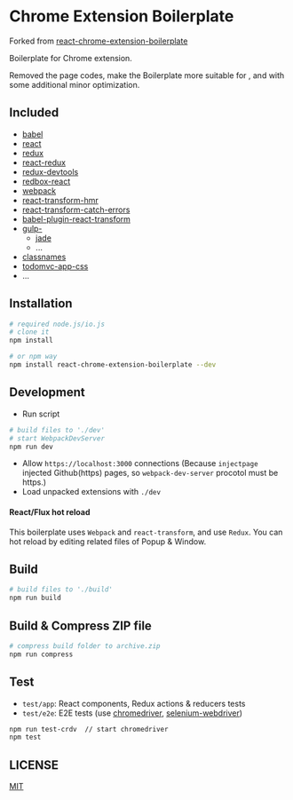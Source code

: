 # Chrome Extension Boilerplate

Forked from [react-chrome-extension-boilerplate](https://github.com/jhen0409/react-chrome-extension-boilerplate)

Boilerplate for Chrome extension.

Removed the page codes, make the Boilerplate more suitable for , and with some additional minor optimization.

## Included

 - [babel](https://github.com/babel/babel)
 - [react](https://github.com/facebook/react)
 - [redux](https://github.com/rackt/redux)
 - [react-redux](https://github.com/gaearon/react-redux)
 - [redux-devtools](https://github.com/gaearon/redux-devtools)
 - [redbox-react](https://github.com/KeywordBrain/redbox-react)
 - [webpack](https://github.com/webpack/webpack)
 - [react-transform-hmr](https://github.com/gaearon/react-transform-hmr)
 - [react-transform-catch-errors](https://github.com/gaearon/react-transform-catch-errors)
 - [babel-plugin-react-transform](https://github.com/gaearon/babel-plugin-react-transform)
 - [gulp-](https://github.com/gulpjs/gulp)
   - [jade](https://github.com/phated/gulp-jade)
   - ...
 - [classnames](https://github.com/JedWatson/classnames)
 - [todomvc-app-css](https://github.com/tastejs/todomvc-app-css)
 - ...

## Installation

```bash
# required node.js/io.js
# clone it
npm install

# or npm way
npm install react-chrome-extension-boilerplate --dev
```

## Development

* Run script
```bash
# build files to './dev'
# start WebpackDevServer
npm run dev
```
* Allow `https://localhost:3000` connections (Because `injectpage` injected Github(https) pages, so `webpack-dev-server` procotol must be https.)
* Load unpacked extensions with `./dev`

#### React/Flux hot reload

This boilerplate uses `Webpack` and `react-transform`, and use `Redux`. You can hot reload by editing related files of Popup & Window.

## Build

```bash
# build files to './build'
npm run build
```

## Build & Compress ZIP file

```bash
# compress build folder to archive.zip
npm run compress
```

## Test

* `test/app`: React components, Redux actions & reducers tests
* `test/e2e`: E2E tests (use [chromedriver](https://www.npmjs.com/package/chromedriver), [selenium-webdriver](https://www.npmjs.com/package/selenium-webdriver))

```bash
npm run test-crdv  // start chromedriver
npm test
```

## LICENSE

[MIT](LICENSE)
